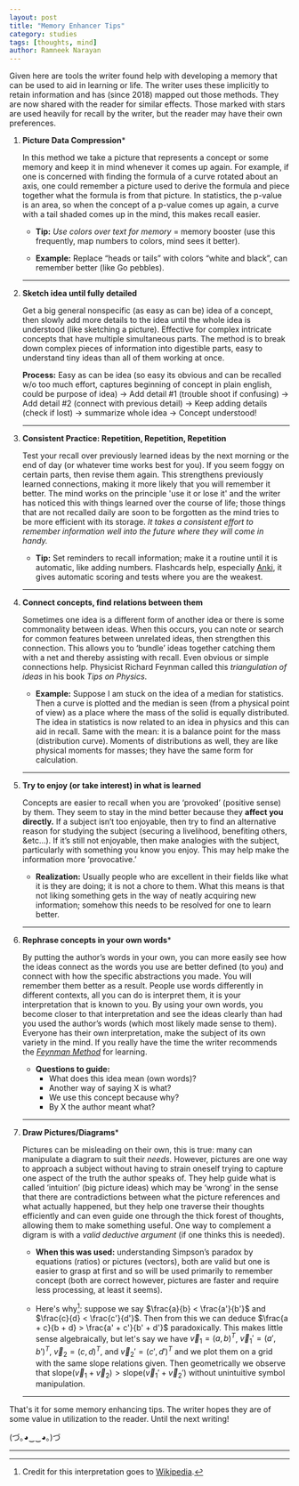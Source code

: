 ```yaml
---
layout: post
title: "Memory Enhancer Tips"
category: studies
tags: [thoughts, mind]
author: Ramneek Narayan
---
```


Given here are tools the writer found help with developing a memory that can be used to aid in learning or life. The writer uses these implicitly to retain information and has (since 2018) mapped out those methods. They are now shared with the reader for similar effects. Those marked with stars are used heavily for recall by the writer, but the reader may have their own preferences.

1. **Picture Data Compression***

    In this method we take a picture that represents a concept or some memory and keep it in mind whenever it comes up again. For example, if one is concerned with finding the formula of a curve rotated about an axis, one could remember a picture used to derive the formula and piece together what the formula is from that picture. In statistics, the p-value is an area, so when the concept of a p-value comes up again, a curve with a tail shaded comes up in the mind, this makes recall easier.

    * **Tip:** *Use colors over text for memory* = memory booster (use this frequently, map numbers to colors, mind sees it better).

    * **Example:** Replace “heads or tails” with colors “white and black”, can remember better (like Go pebbles).

    ---

2. **Sketch idea until fully detailed**

    Get a big general nonspecific (as easy as can be) idea of a concept, then slowly add more details to the idea until the whole idea is understood (like sketching a picture). Effective for complex intricate concepts that have multiple simultaneous parts. The method is to break down complex pieces of information into digestible parts, easy to understand tiny ideas than all of them working at once.

    **Process:** Easy as can be idea (so easy its obvious and can be recalled w/o too much effort, captures beginning of concept in plain english, could be purpose of idea) → Add detail \#1 (trouble shoot if confusing) → Add detail \#2 (connect with previous detail) → Keep adding details (check if lost) → summarize whole idea → Concept understood!

    ---

3. **Consistent Practice: Repetition, Repetition, Repetition**

    Test your recall over previously learned ideas by the next morning or the end of day (or whatever time works best for you). If you seem foggy on certain parts, then revise them again. This strengthens previously learned connections, making it more likely that you will remember it better. The mind works on the principle 'use it or lose it' and the writer has noticed this with things learned over the course of life; those things that are not recalled daily are soon to be forgotten as the mind tries to be more efficient with its storage. *It takes a consistent effort to remember information well into the future where they will come in handy.*

      * **Tip:** Set reminders to recall information; make it a routine until it is automatic, like adding numbers. Flashcards help, especially [Anki](https://www.ankiapp.com/), it gives automatic scoring and tests where you are the weakest.

      ---

4. **Connect concepts, find relations between them**

    Sometimes one idea is a different form of another idea or there is some commonality between ideas. When this occurs, you can note or search for common features between unrelated ideas, then strengthen this connection. This allows you to ‘bundle’ ideas together catching them with a net and thereby assisting with recall. Even obvious or simple connections help. Physicist Richard Feynman called this *triangulation of ideas* in his book *Tips on Physics*.

      * **Example:** Suppose I am stuck on the idea of a median for statistics. Then a curve is plotted and the median is seen (from a physical point of view) as a place where the mass of the solid is equally distributed. The idea in statistics is now related to an idea in physics and this can aid in recall. Same with the mean: it is a balance point for the mass (distribution curve). Moments of distributions as well, they are like physical moments for masses; they have the same form for calculation.

    ---

5. **Try to enjoy (or take interest) in what is learned**

    Concepts are easier to recall when you are ‘provoked’ (positive sense) by them. They seem to stay in the mind better because they **affect you directly.** If a subject isn’t too enjoyable, then try to find an alternative reason for studying the subject (securing a livelihood, benefiting others, &etc...). If it’s still not enjoyable, then make analogies with the subject, particularly with something you know you enjoy. This may help make the information more ‘provocative.’

    * **Realization:** Usually people who are excellent in their fields like what it is they are doing; it is not a chore to them. What this means is that not liking something gets in the way of neatly acquiring new information; somehow this needs to be resolved for one to learn better.

    ---

6. **Rephrase concepts in your own words***

    By putting the author’s words in your own, you can more easily see how the ideas connect as the words you use are better defined (to you) and connect with how the specific abstractions you made. You will remember them better as a result. People use words differently in different contexts, all you can do is interpret them, it is your interpretation that is known to you. By using your own words, you become closer to that interpretation and see the ideas clearly than had you used the author’s words (which most likely made sense to them). Everyone has their own interpretation, make the subject of its own variety in the mind. If you really have the time the writer recommends the *[Feynman Method](https://fs.blog/2012/04/feynman-technique/)* for learning.  

      * **Questions to guide:**
        * What does this idea mean (own words)?
        * Another way of saying X is what?
        * We use this concept because why?
        * By X the author meant what?

    ---

7. **Draw Pictures/Diagrams***


    Pictures can be misleading on their own, this is true: many can manipulate a diagram to suit their *needs*. However, pictures are one way to approach a subject without having to strain oneself trying to capture one aspect of the truth the author speaks of. They help guide what is called ‘intuition’ (big picture ideas) which may be ‘wrong’ in the sense that there are contradictions between what the picture references and what actually happened, but they help one traverse their thoughts efficiently and can even guide one through the thick forest of thoughts, allowing them to make something useful. One way to complement a digram is with a *valid deductive argument* (if one thinks this is needed).

      * **When this was used:** understanding Simpson’s paradox by equations (ratios) or pictures (vectors), both are valid but one is easier to grasp at first and so will be used primarily to remember concept (both are correct however, pictures are faster and require less processing, at least it seems).

      * Here's why[^1]: suppose we say $\frac{a}{b} < \frac{a'}{b'}$ and $\frac{c}{d} < \frac{c'}{d'}$. Then from this we can deduce $\frac{a + c}{b + d} > \frac{a' + c'}{b' + d'}$ paradoxically. This makes little sense algebraically, but let's say we have $\vec{v}_1 = (a, b)^T$, $\vec{v}_1' = (a', b')^T$, $\vec{v}_2 = (c, d)^T$, and $\vec{v}_2' = (c', d')^T$ and we plot them on a grid with the same slope relations given. Then geometrically we observe that $\text{slope}(\vec{v}_1 + \vec{v}_2) > \text{slope}(\vec{v}_1' + \vec{v}_2')$ without unintuitive symbol manipulation.

    ---

That's it for some memory enhancing tips. The writer hopes they are of some value in utilization to the reader. Until the next writing! 

(づ｡◕‿‿◕｡)づ

---
[^1]: Credit for this interpretation goes to [Wikipedia](https://en.wikipedia.org/wiki/Simpson%27s_paradox).
